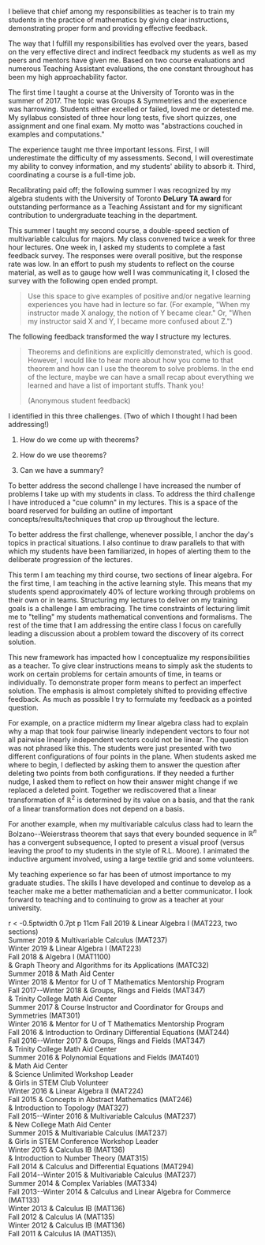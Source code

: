 I believe that chief among my responsibilities as teacher is to train my
students in the practice of mathematics by giving clear instructions,
demonstrating proper form and providing effective feedback.

The way that I fulfill my responsibilities has evolved over the years,
based on the very effective direct and indirect feedback my students as
well as my peers and mentors have given me. Based on two course
evaluations and numerous Teaching Assistant evaluations, the one
constant throughout has been my high approachability factor.

The first time I taught a course at the University of Toronto was in the
summer of 2017. The topic was Groups & Symmetries and the experience was
harrowing. Students either excelled or failed, loved me or detested me.
My syllabus consisted of three hour long tests, five short quizzes, one
assignment and one final exam. My motto was "abstractions couched in
examples and computations."

The experience taught me three important lessons. First, I will
underestimate the difficulty of my assessments. Second, I will
overestimate my ability to convey information, and my students' ability
to absorb it. Third, coordinating a course is a full-time job.

Recalibrating paid off; the following summer I was recognized by my
algebra students with the University of Toronto **DeLury TA award** for
outstanding performance as a Teaching Assistant and for my significant
contribution to undergraduate teaching in the department.

This summer I taught my second course, a double-speed section of
multivariable calculus for majors. My class convened twice a week for
three hour lectures. One week in, I asked my students to complete a fast
feedback survey. The responses were overall positive, but the response
rate was low. In an effort to push my students to reflect on the course
material, as well as to gauge how well I was communicating it, I closed
the survey with the following open ended prompt.

> Use this space to give examples of positive and/or negative learning
> experiences you have had in lecture so far. (For example, "When my
> instructor made X analogy, the notion of Y became clear." Or, "When my
> instructor said X and Y, I became more confused about Z.")

The following feedback transformed the way I structure my lectures.

> Theorems and definitions are explicitly demonstrated, which is good.
> However, I would like to hear more about how you come to that theorem
> and how can I use the theorem to solve problems. In the end of the
> lecture, maybe we can have a small recap about everything we learned
> and have a list of important stuffs. Thank you!
>
> (Anonymous student feedback)

I identified in this three challenges. (Two of which I thought I had
been addressing!)

1.  How do we come up with theorems?

2.  How do we use theorems?

3.  Can we have a summary?

To better address the second challenge I have increased the number of
problems I take up with my students in class. To address the third
challenge I have introduced a "cue column" in my lectures. This is a
space of the board reserved for building an outline of important
concepts/results/techniques that crop up throughout the lecture.

To better address the first challenge, whenever possible, I anchor the
day's topics in practical situations. I also continue to draw parallels
to that with which my students have been familiarized, in hopes of
alerting them to the deliberate progression of the lectures.

This term I am teaching my third course, two sections of linear algebra.
For the first time, I am teaching in the active learning style. This
means that my students spend approximately 40% of lecture working
through problems on their own or in teams. Structuring my lectures to
deliver on my training goals is a challenge I am embracing. The time
constraints of lecturing limit me to "telling" my students mathematical
conventions and formalisms. The rest of the time that I am addressing
the entire class I focus on carefully leading a discussion about a
problem toward the discovery of its correct solution.

This new framework has impacted how I conceptualize my responsibilities
as a teacher. To give clear instructions means to simply ask the
students to work on certain problems for certain amounts of time, in
teams or individually. To demonstrate proper form means to perfect an
imperfect solution. The emphasis is almost completely shifted to
providing effective feedback. As much as possible I try to formulate my
feedback as a pointed question.

For example, on a practice midterm my linear algebra class had to
explain why a map that took four pairwise linearly independent vectors
to four not all pairwise linearly independent vectors could not be
linear. The question was not phrased like this. The students were just
presented with two different configurations of four points in the plane.
When students asked me where to begin, I deflected by asking them to
answer the question after deleting two points from both configurations.
If they needed a further nudge, I asked them to reflect on how their
answer might change if we replaced a deleted point. Together we
rediscovered that a linear transformation of $\mathbb R^2$ is determined
by its value on a basis, and that the rank of a linear transformation
does not depend on a basis.

For another example, when my multivariable calculus class had to learn
the Bolzano--Weierstrass theorem that says that every bounded sequence
in $\mathbb R^n$ has a convergent subsequence, I opted to present a
visual proof (versus leaving the proof to my students in the style of
R.L. Moore). I animated the inductive argument involved, using a large
textile grid and some volunteers.

My teaching experience so far has been of utmost importance to my
graduate studies. The skills I have developed and continue to develop as
a teacher make me a better mathematician and a better communicator. I
look forward to teaching and to continuing to grow as a teacher at your
university.

r \< -0.5ptwidth 0.7pt p 11cm Fall 2019 & Linear Algebra I (MAT223, two
sections)\
Summer 2019 & Multivariable Calculus (MAT237)\
Winter 2019 & Linear Algebra I (MAT223)\
Fall 2018 & Algebra I (MAT1100)\
& Graph Theory and Algorithms for its Applications (MATC32)\
Summer 2018 & Math Aid Center\
Winter 2018 & Mentor for U of T Mathematics Mentorship Program\
Fall 2017--Winter 2018 & Groups, Rings and Fields (MAT347)\
& Trinity College Math Aid Center\
Summer 2017 & Course Instructor and Coordinator for Groups and
Symmetries (MAT301)\
Winter 2016 & Mentor for U of T Mathematics Mentorship Program\
Fall 2016 & Introduction to Ordinary Differential Equations (MAT244)\
Fall 2016--Winter 2017 & Groups, Rings and Fields (MAT347)\
& Trinity College Math Aid Center\
Summer 2016 & Polynomial Equations and Fields (MAT401)\
& Math Aid Center\
& Science Unlimited Workshop Leader\
& Girls in STEM Club Volunteer\
Winter 2016 & Linear Algebra II (MAT224)\
Fall 2015 & Concepts in Abstract Mathematics (MAT246)\
& Introduction to Topology (MAT327)\
Fall 2015--Winter 2016 & Multivariable Calculus (MAT237)\
& New College Math Aid Center\
Summer 2015 & Multivariable Calculus (MAT237)\
& Girls in STEM Conference Workshop Leader\
Winter 2015 & Calculus IB (MAT136)\
& Introduction to Number Theory (MAT315)\
Fall 2014 & Calculus and Differential Equations (MAT294)\
Fall 2014--Winter 2015 & Multivariable Calculus (MAT237)\
Summer 2014 & Complex Variables (MAT334)\
Fall 2013--Winter 2014 & Calculus and Linear Algebra for Commerce
(MAT133)\
Winter 2013 & Calculus IB (MAT136)\
Fall 2012 & Calculus IA (MAT135)\
Winter 2012 & Calculus IB (MAT136)\
Fall 2011 & Calculus IA (MAT135)\
